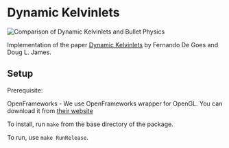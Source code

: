 # Dynamic Kelvinlets

![Comparison of Dynamic Kelvinlets and Bullet Physics](https://user-images.githubusercontent.com/5315059/68237357-cde7d280-ffbb-11e9-976f-a7705bef3d40.gif)

Implementation of the paper [Dynamic Kelvinlets](https://graphics.pixar.com/library/DynaKelvinlets/paper.pdf) by Fernando De Goes and Doug L. James.

## Setup

Prerequisite:

OpenFrameworks - We use OpenFrameworks wrapper for OpenGL. You can download it from [their website](https://openframeworks.cc/download/)

To install, run `make` from the base directory of the package.

To run, use `make RunRelease`.
